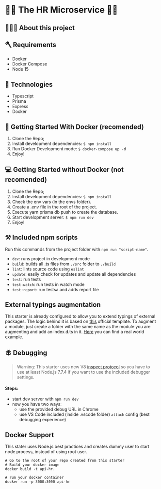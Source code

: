 # 🚀🚀 The HR Microservice 🚀🚀

## 👨🏻‍💻 About this project

## 🪓 Requirements

- Docker
- Docker Compose
- Node 15

## 🚀 Technologies

 - Typescript
 - Prisma
 - Express
 - Docker

## 🐳  Getting Started With Docker (recomended)

1. Clone the Repo;
2. Install development dependencies: `$ npm install`
3. Run Docker Development mode: `$ docker-compose up -d`
4. Enjoy!

## 💻  Getting Started without Docker (not recomended)

1. Clone the Repo;
2. Install development dependencies: `$ npm install`
4. Check the env vars (in the envs folder).
5. Create a .env file in the root of the project.
6. Execute yarn prisma db push to create the database.
3. Start development server: `$ npm run dev`
4. Enjoy!


## ⚒️ Included npm scripts

Run this commands from the project folder with `npm run "script-name"`.
* `dev`: runs project in development mode
* `build`: builds all .ts files from `./src` folder to `./build`
* `lint`: lints source code using `eslint`
* `update`: easily check for updates and update all dependencies
* `test`: run tests
* `test:watch`: run tests in watch mode
* `test:report`: run testsa and adds report file

## External typings augmentation
This starter is already configured to allow you to extend typings of external packages. The logic behind it is based on [this](https://www.typescriptlang.org/docs/handbook/declaration-files/templates/module-plugin-d-ts.html) official template. To augment a module, just create a folder with the same name as the module you are augmenting and add an index.d.ts in it. [Here](https://github.com/fox1t/fastify-websocket-router/tree/master/typings/fastify) you can find a real world example.

## 🪰 Debugging
> Warning: This starter uses new V8 [inspect protocol](https://nodejs.org/api/debugger.html) so you have to use at least Node.js 7.7.4 if you want to use the included debugger settings.

#### Steps:
* start dev server with `npm run dev`
* now you have two ways:
  * use the provided debug URL in Chrome
  * use VS Code included (inside .vscode folder) `attach` config (best debugging experience)

## Docker Support

This stater uses Node.js best practices and creates dummy user to start node process, instead of using root user.

```
# Go to the root of your repo created from this starter
# Build your docker image
docker build -t api-hr.

# run your docker container
docker run -p 3000:3000 api-hr
```
